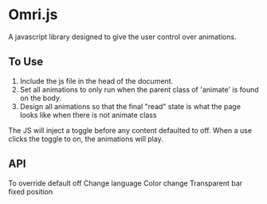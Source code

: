 # Omri.js

A javascript library designed to give the user control over animations.

## To Use

1) Include the js file in the head of the document.
2) Set all animations to only run when the parent class of 'animate' is found on
the body.
3) Design all animations so that the final "read" state is what the page looks
like when there is not animate class

The JS will inject a toggle before any content defaulted to off. When a use
clicks the toggle to on, the animations will play.

## API

To override default off
Change language
Color change
Transparent bar
fixed position
